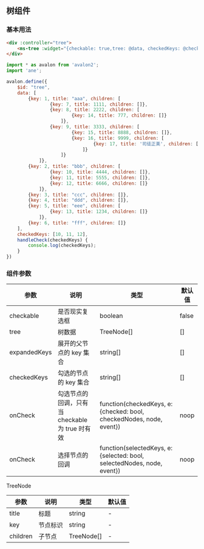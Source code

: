 ## 树组件

### 基本用法

```html
<div :controller="tree">
    <ms-tree :widget="{checkable: true,tree: @data, checkedKeys: @checkedKeys, onCheck:@handleCheck}"></ms-tree>
</div>
```

```js
import * as avalon from 'avalon2';
import 'ane';

avalon.define({
    $id: "tree",
    data: [
        {key: 1, title: "aaa", children: [
                {key: 7, title: 1111, children: []},
                {key: 8, title: 2222, children: [
                        {key: 14, title: 777, children: []}
                    ]},
                {key: 9, title: 3333, children: [
                        {key: 15, title: 8888, children: []},
                        {key: 16, title: 9999, children: [
                                {key: 17, title: '司徒正美', children: []}
                            ]}
                    ]}
            ]},
        {key: 2, title: "bbb", children: [
                {key: 10, title: 4444, children: []},
                {key: 11, title: 5555, children: []},
                {key: 12, title: 6666, children: []}
            ]},
        {key: 3, title: "ccc", children: []},
        {key: 4, title: "ddd", children: []},
        {key: 5, title: "eee", children: [
                {key: 13, title: 1234, children: []}
            ]},
        {key: 6, title: "fff", children: []}
    ],
    checkedKeys: [10, 11, 12],
    handleCheck(checkedKeys) {
        console.log(checkedKeys);
    }
})
```

### 组件参数

| 参数 | 说明 | 类型 | 默认值 |
|-----|-----|-----|-----|
| checkable | 是否现实复选框 | boolean | false |
| tree | 树数据 | TreeNode\[\] | \[\] |
| expandedKeys | 展开的父节点的 key 集合 | string\[\] | \[\] |
| checkedKeys | 勾选的节点的 key 集合 | string\[\] | \[\] |
| onCheck | 勾选节点的回调，只有当 checkable 为 true 时有效 | function(checkedKeys, e:{checked: bool, checkedNodes, node, event}) | noop |
| onCheck | 选择节点的回调 | function(selectedKeys, e:{selected: bool, selectedNodes, node, event}) | noop |


TreeNode

| 参数 | 说明 | 类型 | 默认值 |
|-----|-----|-----|-----|
| title | 标题 | string | - |
| key | 节点标识 | string | - |
| children | 子节点 | TreeNode\[\] | - |
